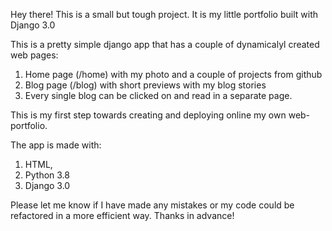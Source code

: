 Hey there! This is a small but tough project. It is my little portfolio built with Django 3.0

This is a pretty simple django app that has a couple of dynamicalyl created web pages:
1) Home page (/home) with my photo and a couple of projects from github
2) Blog page (/blog) with short previews with my blog stories
3) Every single blog can be clicked on and read in a separate page.

This is my first step towards creating and deploying online my own web-portfolio.

The app is made with:
1) HTML, 
2) Python 3.8
3) Django 3.0

Please let me know if I have made any mistakes or my code could be refactored in a more efficient way. Thanks in advance!


